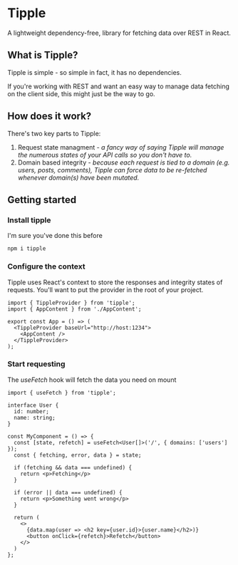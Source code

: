 # Tipple

A lightweight dependency-free, library for fetching data over REST in React.

## What is Tipple?

Tipple is simple - so simple in fact, it has no dependencies.

If you're working with REST and want an easy way to manage data fetching on the client side, this might just be the way to go.

## How does it work?

There's two key parts to Tipple:

1.  Request state managment - _a fancy way of saying Tipple will manage the numerous states of your API calls so you don't have to._
2.  Domain based integrity - _because each request is tied to a domain (e.g. users, posts, comments), Tipple can force data to be re-fetched whenever domain(s) have been mutated._

## Getting started

### Install tipple

I'm sure you've done this before

```
npm i tipple
```

### Configure the context

Tipple uses React's context to store the responses and integrity states of requests. You'll want to put the provider in the root of your project.

```
import { TippleProvider } from 'tipple';
import { AppContent } from './AppContent';

export const App = () => (
  <TippleProvider baseUrl="http://host:1234">
    <AppContent />
  </TippleProvider>
);
```

### Start requesting

The _useFetch_ hook will fetch the data you need on mount

```
import { useFetch } from 'tipple';

interface User {
  id: number;
  name: string;
}

const MyComponent = () => {
  const [state, refetch] = useFetch<User[]>('/', { domains: ['users'] });
  const { fetching, error, data } = state;

  if (fetching && data === undefined) {
    return <p>Fetching</p>
  }

  if (error || data === undefined) {
    return <p>Something went wrong</p>
  }

  return (
    <>
      {data.map(user => <h2 key={user.id}>{user.name}</h2>)}
      <button onClick={refetch}>Refetch</button>
    </>
  )
};
```
